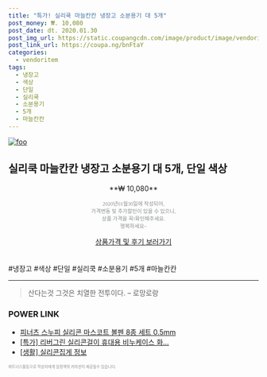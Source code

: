 ```yaml
--- 
title: "특가! 실리쿡 마늘칸칸 냉장고 소분용기 대 5개" 
post_money: ₩. 10,080 
post_date: dt. 2020.01.30 
post_img_url: https://static.coupangcdn.com/image/product/image/vendoritem/2018/11/12/3059333822/cd9d492c-dbd5-4958-be66-63c7eb6774ca.jpg 
post_link_url: https://coupa.ng/bnFtaY 
categories: 
  - vendoritem 
tags: 
  - 냉장고 
  - 색상 
  - 단일 
  - 실리쿡 
  - 소분용기 
  - 5개 
  - 마늘칸칸 
--- 
```

[![foo](https://static.coupangcdn.com/image/product/image/vendoritem/2018/11/12/3059333822/cd9d492c-dbd5-4958-be66-63c7eb6774ca.jpg)](https://coupa.ng/bnFtaY) 

## 실리쿡 마늘칸칸 냉장고 소분용기 대 5개, 단일 색상 
<p style="text-align: center;">**₩ 10,080**</p> 
<p style="text-align: center;"><span style="color: #898c8f; font-family: Georgia,Times,serif; font-size: 0.75em;">2020년01월30일에 작성되어, <br>가격변동 및 추가할인이 있을 수 있으니,<br> 상품 가격을 꼭!확인해주세요.<br>행복하세요~</span> 
</p>	 
<div markdown="0" style="text-align: center;"><a href="https://coupa.ng/bnFtaY" class="btn btn--success">상품가격 및 후기 보러가기</a></div> 
<br><br> 
  #냉장고 #색상 #단일 #실리쿡 #소분용기 #5개 #마늘칸칸 
<hr> 

> 산다는것 그것은 치열한 전투이다.  – 로망로랑 


### POWER LINK

* <a href="https://blog.naver.com/an0733/221784682931" target="_blank">피너츠 스누피 실리콘 마스코트 볼펜 8종 세트 0.5mm</a>
* <a href="https://blog.naver.com/an0733/221790129414" target="_blank">[특가] 리버그린 실리콘걸이 휴대용 비누케이스 화...</a>
* <a href="https://blog.naver.com/sakai111/221764291015" target="_blank"> [생활] 실리콘집게 정보 </a>

<span style="color: #898c8f; font-family: Georgia,Times,serif; font-size: 0.55em;">파트너스활동으로 작성자에게 일정액의 커미션이 제공될수 있습니다.</span> 
